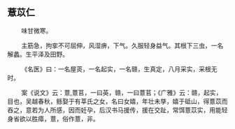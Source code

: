 ## 薏苡仁
<p>&emsp;&emsp;
味甘微寒。
</p>
<p>&emsp;&emsp;
主筋急，拘挛不可屈伸，风湿痹，下气。久服轻身益气。其根下三虫，一名解蠡。生平泽及田野。
</p>
<p>&emsp;&emsp;
《名医》曰：一名屋菼，一名起实，一名赣，生真定，八月采实，采根无时。
</p>
<p>&emsp;&emsp;
案《说文》云：薏,薏苢，一曰英，赣，一曰薏苢；《广雅》云：赣，起实，目也，吴越春秋，鲧娶于有莘氏之女，名曰女嬉，年壮未孳，嬉于砥山，得薏苡而吞之，意若为人所感，因而妊孕，后汉书马援传，援在交趾，常饵薏苡实，用能轻身省欲以胜瘴，薏，俗作薏，非。
</p>